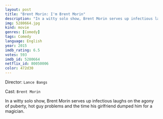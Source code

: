 ```yaml
---
layout: post
title: "Brent Morin: I'm Brent Morin"
description: "In a witty solo show, Brent Morin serves up infectious laughs on the agony of puberty, hot guy problems and the time his girlfriend dumped him for a magician..."
img: 5280664.jpg
kind: movie
genres: [Comedy]
tags: Comedy 
language: English
year: 2015
imdb_rating: 6.5
votes: 593
imdb_id: 5280664
netflix_id: 80050006
color: 472d30
---
```

Director: `Lance Bangs`  

Cast: `Brent Morin` 

In a witty solo show, Brent Morin serves up infectious laughs on the agony of puberty, hot guy problems and the time his girlfriend dumped him for a magician.